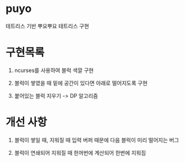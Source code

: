 # puyo
테트리스 기반 뿌요뿌요 테트리스 구현


# 구현목록
1. ncurses를 사용하여 블럭 색깔 구현

2. 블럭이 쌓였을 때 밑에 공간이 있다면 아래로 떨어지도록 구현

3. 붙어있는 블럭 지우기 -> DP 알고리즘

# 개선 사항

1. 블럭이 쌓일 때, 지워질 때 입력 버퍼 때문에 다음 블럭이 미리 떨어지는 버그

2. 블럭이 연쇄되어 지워질 때 한꺼번에 계산되어 한번에 지워짐



